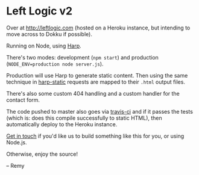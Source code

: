 # Left Logic v2

Over at http://leftlogic.com (hosted on a Heroku instance, but intending to move across to Dokku if possible).

Running on Node, using [Harp](https://github.com/sintaxi/harp).

There's two modes: development (`npm start`) and production (`NODE_ENV=production node server.js`).

Production will use Harp to generate static content. Then using the same technique in [harp-static](https://github.com/remy/harp-static) requests are mapped to their `.html` output files.

There's also some custom 404 handling and a custom handler for the contact form.

The code pushed to master also goes via [travis-ci](https://travis-ci.org/leftlogic/leftlogic) and if it passes the tests (which is: does this compile successfully to static HTML), then automatically deploy to the Heroku instance.

[Get in touch](mailto:info@leftlogic.com) if you'd like us to build something like this for you, or using Node.js.

Otherwise, enjoy the source!

– Remy

